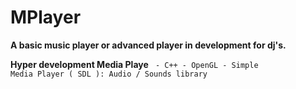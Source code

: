 # MPlayer
**A basic music player or advanced player in development for dj's.**

<b>Hyper development Media Playe</b>
<code>
    - C++
    - OpenGL
    - Simple Media Player ( SDL ): Audio / Sounds library
</code>

